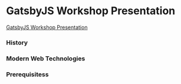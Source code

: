 # GatsbyJS Workshop Presentation

[GatsbyJS Workshop Presentation](https://eager-elion-056a93.netlify.com/)

### History
### Modern Web Technologies
### Prerequisitess